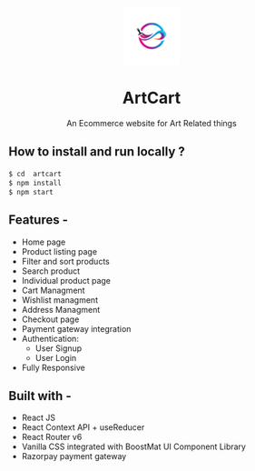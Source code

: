 <div align="center">
  <img src="src/assets/logo.png" height="100" width="100" alt="logo"/>
  
# ArtCart
  An Ecommerce website for Art Related things 
</div>

## **How to install and run locally ?**

```
$ cd  artcart
$ npm install
$ npm start
```
## **Features -**

- Home page
- Product listing page
- Filter and sort products
- Search product
- Individual product page
- Cart Managment
- Wishlist managment
- Address Managment
- Checkout page
- Payment gateway integration
- Authentication:
  - User Signup
  - User Login
 - Fully Responsive

## **Built with -**

- React JS
- React Context API + useReducer
- React Router v6
- Vanilla CSS integrated with BoostMat UI Component Library
- Razorpay payment gateway


